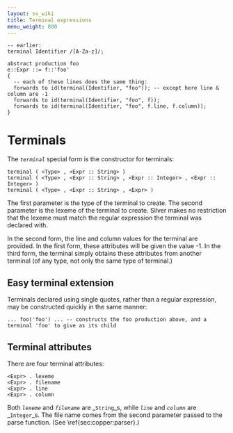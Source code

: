 ```yaml
---
layout: sv_wiki
title: Terminal expressions
menu_weight: 800
---
```



```
-- earlier:
terminal Identifier /[A-Za-z]/;

abstract production foo
e::Expr ::= f::'foo'
{
  -- each of these lines does the same thing:
  forwards to id(terminal(Identifier, "foo")); -- except here line & column are -1
  forwards to id(terminal(Identifier, "foo", f));
  forwards to id(terminal(Identifier, "foo", f.line, f.column));
}
```

# Terminals

The _`terminal`_ special form is the constructor for terminals:

```
terminal ( <Type> , <Expr :: String> )
terminal ( <Type> , <Expr :: String> , <Expr :: Integer> , <Expr :: Integer> )
terminal ( <Type> , <Expr :: String> , <Expr> )
```

The first parameter is the type of the terminal to create. The second parameter is the lexeme of the terminal to create.  Silver makes no restriction that the lexeme must match the regular expression the terminal was declared with.

In the second form, the line and column values for the terminal are provided. In the first form, these attributes will be given the value -1. In the third form, the terminal simply obtains these attributes from another terminal (of any type, not only the same type of terminal.)

## Easy terminal extension

Terminals declared using single quotes, rather than a regular expression, may be constructed quickly in the same manner:

```
... foo('foo') ... -- constructs the foo production above, and a terminal 'foo' to give as its child
```

## Terminal attributes

There are four terminal attributes:

```
<Expr> . lexeme
<Expr> . filename
<Expr> . line
<Expr> . column
```

Both _`lexeme`_ and _`filename`_ are _`String`_s, while _`line`_ and _`column`_ are _`Integer`_s.  The file name comes from the second parameter passed to the parse function. (See \ref{sec:copper:parser}.)
